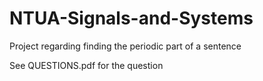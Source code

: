 # NTUA-Signals-and-Systems

Project regarding finding the periodic part of a sentence

See QUESTIONS.pdf for the question
